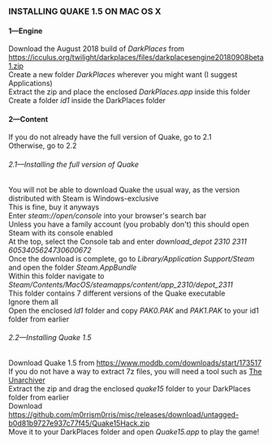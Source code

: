 ### INSTALLING QUAKE 1.5 ON MAC OS X
#### 1—Engine
Download the August 2018 build of *DarkPlaces* from <https://icculus.org/twilight/darkplaces/files/darkplacesengine20180908beta1.zip>  
Create a new folder *DarkPlaces* wherever you might want (I suggest Applications)  
Extract the zip and place the enclosed *DarkPlaces.app* inside this folder  
Create a folder *id1* inside the DarkPlaces folder  

#### 2—Content
If you do not already have the full version of Quake, go to 2.1  
Otherwise, go to 2.2  

###### 2.1—Installing the full version of Quake
You will not be able to download Quake the usual way, as the version distributed with Steam is Windows-exclusive  
This is fine, buy it anyways  
Enter *steam://open/console* into your browser's search bar  
Unless you have a family account (you probably don't) this should open Steam with its console enabled  
At the top, select the Console tab and enter *download_depot 2310 2311 6053405624730600672*  
Once the download is complete, go to *Library/Application Support/Steam* and open the folder *Steam.AppBundle*  
Within this folder navigate to *Steam/Contents/MacOS/steamapps/content/app_2310/depot_2311*  
This folder contains 7 different versions of the Quake executable  
Ignore them all  
Open the enclosed *Id1* folder and copy *PAK0.PAK* and *PAK1.PAK* to your id1 folder from earlier  

###### 2.2—Installing Quake 1.5
Download Quake 1.5 from <https://www.moddb.com/downloads/start/173517>  
If you do not have a way to extract 7z files, you will need a tool such as [The Unarchiver](https://theunarchiver.com/)  
Extract the zip and drag the enclosed *quake15* folder to your DarkPlaces folder from earlier  
Download <https://github.com/m0rrism0rris/misc/releases/download/untagged-b0d81b9727e937c77f45/Quake15Hack.zip>  
Move it to your DarkPlaces folder and open *Quake15.app* to play the game!
